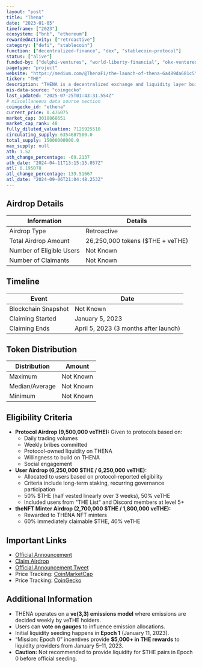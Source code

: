 ```yaml
---
layout: "post"
title: "Thena"
date: "2023-01-05"
timeframe: ["2023"]
ecosystem: ["bnb", "ethereum"]
rewardedActivity: ["retroactive"]
category: ["defi", "stablecoin"]
function: ["decentralized-finance", "dex", "stablecoin-protocol"]
status: ["alive"]
funded-by: ["delphi-ventures", "world-liberty-financial", "okx-ventures", "dragonfly-capital", "yzi-labs"]
pagetype: "project"
website: "https://medium.com/@ThenaFi/the-launch-of-thena-6a489da681c5"
ticker: "THE"
description: "THENA is a decentralized exchange and liquidity layer built on BNB Chain, aiming to optimize emissions, liquidity incentives, and governance."
mis-data-source: "coingecko"
last_updated: "2025-07-25T01:43:31.554Z"
# miscellaneous data source section
coingecko_id: "ethena"
current_price: 0.476075
market_cap: 3018868651
market_cap_rank: 48
fully_diluted_valuation: 7125925510
circulating_supply: 6354687500.0
total_supply: 15000000000.0
max_supply: null
ath: 1.52
ath_change_percentage: -69.2137
ath_date: "2024-04-11T13:15:15.057Z"
atl: 0.195078
atl_change_percentage: 139.51667
atl_date: "2024-09-06T21:04:48.253Z"
---
```


## Airdrop Details

| Information              | Details                          |
| ------------------------ | -------------------------------- |
| Airdrop Type             | Retroactive                      |
| Total Airdrop Amount     | 26,250,000 tokens ($THE + veTHE) |
| Number of Eligible Users | Not Known                        |
| Number of Claimants      | Not Known                        |

## Timeline

| Event               | Date                                  |
| ------------------- | ------------------------------------- |
| Blockchain Snapshot | Not Known                             |
| Claiming Started    | January 5, 2023                       |
| Claiming Ends       | April 5, 2023 (3 months after launch) |

## Token Distribution

| Distribution   | Amount    |
| -------------- | --------- |
| Maximum        | Not Known |
| Median/Average | Not Known |
| Minimum        | Not Known |

## Eligibility Criteria

- **Protocol Airdrop (9,500,000 veTHE):** Given to protocols based on:
  - Daily trading volumes
  - Weekly bribes committed
  - Protocol-owned liquidity on THENA
  - Willingness to build on THENA
  - Social engagement
- **User Airdrop (6,250,000 $THE / 6,250,000 veTHE):**
  - Allocated to users based on protocol-reported eligibility
  - Criteria include long-term staking, recurring governance participation
  - 50% $THE (half vested linearly over 3 weeks), 50% veTHE
  - Included users from "THE List" and Discord members at level 5+
- **theNFT Minter Airdrop (2,700,000 $THE / 1,800,000 veTHE):**
  - Rewarded to THENA NFT minters
  - 60% immediately claimable $THE, 40% veTHE

## Important Links

- [Official Announcement](https://medium.com/@ThenaFi/the-launch-of-thena-6a489da681c5)
- [Claim Airdrop](https://thena.fi)
- [Official Announcement Tweet](https://bscscan.com/token/0xF4C8E32EaDEC4BFe97E0F595AdD0f4450a863a11)
- Price Tracking: [CoinMarketCap](https://coinmarketcap.com/currencies/thena/)
- Price Tracking: [CoinGecko](https://www.coingecko.com/en/coins/thena)

## Additional Information

- THENA operates on a **ve(3,3) emissions model** where emissions are decided weekly by veTHE holders.
- Users can **vote on gauges** to influence emission allocations.
- Initial liquidity seeding happens in **Epoch 1** (January 11, 2023).
- “Mission: Epoch 0” incentives provide **$5,000+ in THE rewards** to liquidity providers from January 5–11, 2023.
- **Caution:** Not recommended to provide liquidity for $THE pairs in Epoch 0 before official seeding.